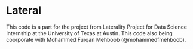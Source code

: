 # Lateral
This code is a part for the project from Laterality Project for Data Science Internship at the University of Texas at Austin.
This code also being coorporate with Mohammed Furqan Mehboob (@mohammedfmehboob).
